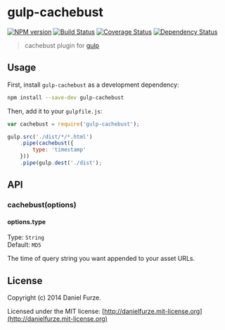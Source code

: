 # gulp-cachebust
[![NPM version][npm-image]][npm-url] [![Build Status][travis-image]][travis-url]  [![Coverage Status][coveralls-image]][coveralls-url] [![Dependency Status][depstat-image]][depstat-url]

> cachebust plugin for [gulp](https://github.com/wearefractal/gulp)

## Usage
First, install `gulp-cachebust` as a development dependency:
```sh
npm install --save-dev gulp-cachebust
```

Then, add it to your `gulpfile.js`:
```js
var cachebust = require('gulp-cachebust');

gulp.src('./dist/*/*.html')
	.pipe(cachebust({
		type: 'timestamp'
	}))
	.pipe(gulp.dest('./dist');
```

## API

### cachebust(options)

#### options.type
Type: `String`  
Default: `MD5`	

The time of query string you want appended to your asset URLs.

## License
Copyright (c) 2014 Daniel Furze. 

Licensed under the MIT license: [http://danielfurze.mit-license.org](http://danielfurze.mit-license.org)

[npm-url]: https://npmjs.org/package/gulp-cachebust
[npm-image]: https://badge.fury.io/js/gulp-cachebust.png
[travis-url]: http://travis-ci.org/furzeface/gulp-cachebust
[travis-image]: https://secure.travis-ci.org/furzeface/gulp-cachebust.png?branch=master
[coveralls-url]: https://coveralls.io/r/furzeface/gulp-cachebust
[coveralls-image]: https://coveralls.io/repos/furzeface/gulp-cachebust/badge.png
[depstat-url]: https://david-dm.org/furzeface/gulp-cachebust
[depstat-image]: https://david-dm.org/furzeface/gulp-cachebust.png

